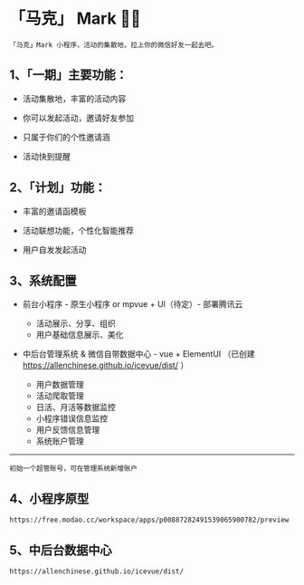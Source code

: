 # 「马克」 Mark 🎉🎈

    「马克」Mark 小程序，活动的集散地，拉上你的微信好友一起去吧。


 1、「一期」主要功能：
 --------------
  - 活动集散地，丰富的活动内容

  - 你可以发起活动，邀请好友参加

  - 只属于你们的个性邀请涵

  - 活动快到提醒

2、「计划」功能：
----------------
 - 丰富的邀请函模板

 - 活动联想功能，个性化智能推荐

 - 用户自发发起活动

 3、系统配置
 ----------------

 - 前台小程序 - 原生小程序 or mpvue + UI（待定）- 部署腾讯云

   - 活动展示、分享、组织
   - 用户基础信息展示、美化

- 中后台管理系统 & 微信自带数据中心 - vue + ElementUI （已创建 https://allenchinese.github.io/icevue/dist/ ）

  - 用户数据管理
  - 活动爬取管理
  - 日活、月活等数据监控
  - 小程序错误信息监控
  - 用户反馈信息管理
  - 系统账户管理

--------------------------
    初始一个超管账号，可在管理系统新增账户

4、小程序原型
---------------------------

    https://free.modao.cc/workspace/apps/p00887282491539065900782/preview

5、中后台数据中心
----------------------------
    https://allenchinese.github.io/icevue/dist/
